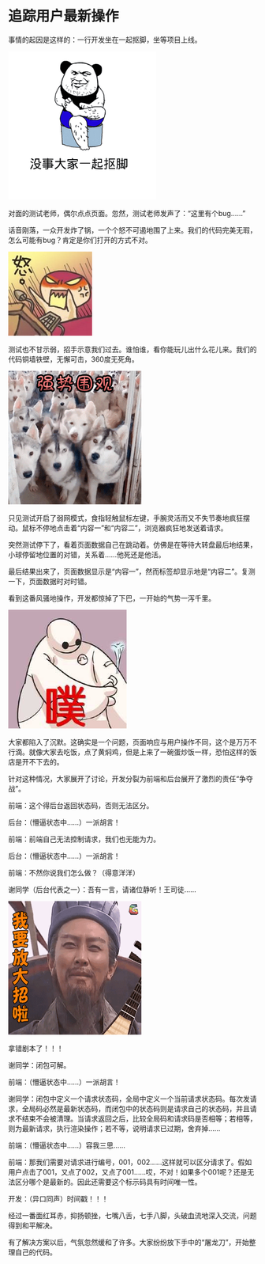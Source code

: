 # 追踪用户最新操作

事情的起因是这样的：一行开发坐在一起抠脚，坐等项目上线。

![koujiao.gif](./img/koujiao.gif)

对面的测试老师，偶尔点点页面。忽然，测试老师发声了：“这里有个bug……”

话音刚落，一众开发炸了锅，一个个怒不可遏地围了上来。我们的代码完美无瑕，怎么可能有bug？肯定是你们打开的方式不对。

![xianzhuozi.jpg](./img/xianzhuozi.jpg)

测试也不甘示弱，招手示意我们过去。谁怕谁，看你能玩儿出什么花儿来。我们的代码铜墙铁壁，无懈可击，360度无死角。

![qiangshiweiguan.gif](./img/qiangshiweiguan.gif)

只见测试开启了弱网模式，食指轻触鼠标左键，手腕灵活而又不失节奏地疯狂摆动。鼠标不停地点击着“内容一”和“内容二”，浏览器疯狂地发送着请求。

突然测试停下了，看着页面数据自己在跳动着。仿佛是在等待大转盘最后地结果，小球停留地位置的对错，关系着……他死还是他活。

最后结果出来了，页面数据显示是“内容一”，然而标签却显示地是“内容二”。复测一下，页面数据时对时错。

看到这番风骚地操作，开发都惊掉了下巴，一开始的气势一泻千里。

![louqi.jpg](./img/louqi.jpg)

大家都陷入了沉默。这确实是一个问题，页面响应与用户操作不同，这个是万万不行滴。就像大家去吃饭，点了黄焖鸡，但是上来了一碗蛋炒饭一样，恐怕这样的饭店是开不下去的。

针对这种情况，大家展开了讨论，开发分裂为前端和后台展开了激烈的责任“争夺战”。

前端：这个得后台返回状态码，否则无法区分。

后台：（懵逼状态中……）一派胡言！

前端：前端自己无法控制请求，我们也无能为力。

后台：（懵逼状态中……）一派胡言！

前端：不然你说我们怎么做？（得意洋洋）

谢同学（后台代表之一）：吾有一言，请诸位静听！王司徒……

![zhugeliang.gif](./img/zhugeliang.gif)

拿错剧本了！！！

谢同学：闭包可解。

前端：（懵逼状态中……）一派胡言！

谢同学：闭包中定义一个请求状态码，全局中定义一个当前请求状态码。每次发请求，全局码必然是最新状态码，而闭包中的状态码则是请求自己的状态码，并且请求不结束不会被清理。当请求返回之后，比较全局码和请求码是否相等；若相等，则为最新请求，执行渲染操作；若不等，说明请求已过期，舍弃掉……

前端：（懵逼状态中……）容我三思……

前端：那我们需要对请求进行编号，001，002……这样就可以区分请求了。假如用户点击了001，又点了002，又点了001……哎，不对！如果多个001呢？还是无法区分哪个是最新的。因此还需要这个标示码具有时间唯一性。

开发：（异口同声）时间戳！！！

经过一番面红耳赤，抑扬顿挫，七嘴八舌，七手八脚，头破血流地深入交流，问题得到和平解决。

有了解决方案以后，气氛忽然缓和了许多。大家纷纷放下手中的“屠龙刀”，开始整理自己的代码。